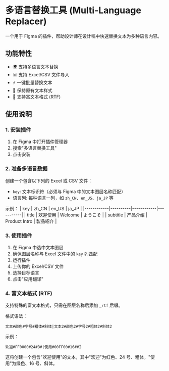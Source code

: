 # 多语言替换工具 (Multi-Language Replacer)

一个用于 Figma 的插件，帮助设计师在设计稿中快速替换文本为多种语言内容。

## 功能特性

- 🌍 支持多语言文本替换
- 📊 支持 Excel/CSV 文件导入
- ⚡ 一键批量替换文本
- 🎨 保持原有文本样式
- 📝 支持富文本格式 (RTF)

## 使用说明

### 1. 安装插件

1. 在 Figma 中打开插件管理器
2. 搜索"多语言替换工具"
3. 点击安装

### 2. 准备多语言数据

创建一个包含以下列的 Excel 或 CSV 文件：

- `key`: 文本标识符（必须与 Figma 中的文本图层名称匹配）
- 语言列: 每种语言一列，如 `zh_CN`、`en_US`、`ja_JP` 等

示例：
| key | zh_CN | en_US | ja_JP |
|------------|----------|------------|-----------|
| title | 欢迎使用 | Welcome | ようこそ |
| subtitle | 产品介绍 | Product Intro | 製品紹介 |

### 3. 使用插件

1. 在 Figma 中选中文本图层
2. 确保图层名称与 Excel 文件中的 `key` 列匹配
3. 运行插件
4. 上传你的 Excel/CSV 文件
5. 选择目标语言
6. 点击"应用翻译"

### 4. 富文本格式 (RTF)

支持特殊的富文本格式，只需在图层名称后添加 `_rtf` 后缀。

格式语法：

```
文本#颜色#字号#粗体#斜体|文本2#颜色2#字号2#粗体2#斜体2
```

示例：

```
欢迎#FF0000#24#B#|使用#00FF00#16##I
```

这将创建一个包含"欢迎使用"的文本，其中"欢迎"为红色、24 号、粗体，"使用"为绿色、16 号、斜体。
